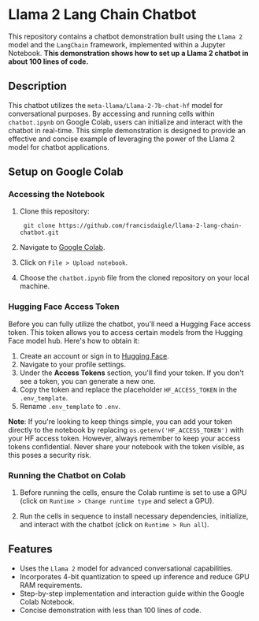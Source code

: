 # Llama 2 Lang Chain Chatbot

This repository contains a chatbot demonstration built using the `Llama 2` model and the `LangChain` framework, implemented within a Jupyter Notebook. **This demonstration shows how to set up a Llama 2 chatbot in about 100 lines of code.**

## Description

This chatbot utilizes the `meta-llama/Llama-2-7b-chat-hf` model for conversational purposes. By accessing and running cells within `chatbot.ipynb` on Google Colab, users can initialize and interact with the chatbot in real-time. This simple demonstration is designed to provide an effective and concise example of leveraging the power of the Llama 2 model for chatbot applications.

## Setup on Google Colab

### Accessing the Notebook

1. Clone this repository:
    
        git clone https://github.com/francisdaigle/llama-2-lang-chain-chatbot.git

2. Navigate to [Google Colab](https://colab.research.google.com/).

3. Click on `File > Upload notebook`.

4. Choose the `chatbot.ipynb` file from the cloned repository on your local machine.

### Hugging Face Access Token

Before you can fully utilize the chatbot, you'll need a Hugging Face access token. This token allows you to access certain models from the Hugging Face model hub. Here's how to obtain it:

1. Create an account or sign in to [Hugging Face](https://huggingface.co/join).
2. Navigate to your profile settings.
3. Under the **Access Tokens** section, you'll find your token. If you don't see a token, you can generate a new one.
4. Copy the token and replace the placeholder `HF_ACCESS_TOKEN` in the `.env_template`.
5. Rename `.env_template` to `.env`.

**Note**: If you're looking to keep things simple, you can add your token directly to the notebook by replacing `os.getenv('HF_ACCESS_TOKEN')` with your HF access token. However, always remember to keep your access tokens confidential. Never share your notebook with the token visible, as this poses a security risk.

### Running the Chatbot on Colab

1. Before running the cells, ensure the Colab runtime is set to use a GPU (click on `Runtime > Change runtime type` and select a GPU).

2. Run the cells in sequence to install necessary dependencies, initialize, and interact with the chatbot (click on `Runtime > Run all`).

## Features

- Uses the `Llama 2` model for advanced conversational capabilities.
- Incorporates 4-bit quantization to speed up inference and reduce GPU RAM requirements.
- Step-by-step implementation and interaction guide within the Google Colab Notebook.
- Concise demonstration with less than 100 lines of code.
